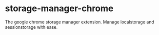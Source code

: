 # storage-manager-chrome
The google chrome storage manager extension. Manage localstorage and sessionstorage with ease.
